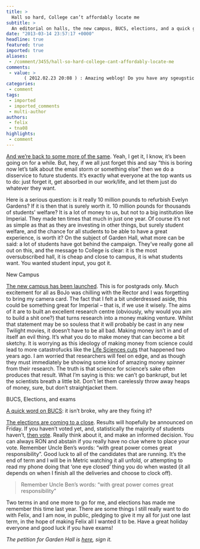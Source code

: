 ```yaml
---
title: >
  Hall so hard, College can’t affordably locate me
subtitle: >
  An editorial on halls, the new campus, BUCS, elections, and a quick good luck for exams...
date: "2013-03-14 23:57:17 +0000"
headline: true
featured: true
imported: true
aliases:
 - /comment/3455/hall-so-hard-college-cant-affordably-locate-me
comments:
 - value: >
     　( 2012.02.23 20:08 ) : Amazing weblog! Do you have any sgeugstions and hints for aspiring writers? I’m preparing to start my own web site soon but I’m a bit lost on everything. Would you suggest starting with a no cost platform like WordPress or go for a paid option? You will find so many options out there that I’m completely overwhelmed .. Any ideas? Kudos!,　( 2012.02.23 20:08 ) : Amazing weblog! Do you have any sgeugstions and hints for aspiring writers? I’m preparing to start my own web site soon but I’m a bit lost on everything. Would you suggest starting with a no cost platform like WordPress or go for a paid option? You will find so many options out there that I’m completely overwhelmed .. Any ideas? Kudos!
categories:
 - comment
tags:
 - imported
 - imported_comments
 - multi-author
authors:
 - felix
 - tna08
highlights:
 - comment
---
```


[And we’re back to some more of the same](http://felixonline.co.uk/news/3463/halls-woes-continue/). Yeah, I get it, I know, it’s been going on for a while. But, hey, if we all just forget this and say “this is boring now let’s talk about the email storm or something else” then we do a disservice to future students. It’s exactly what everyone at the top wants us to do: just forget it, get absorbed in our work/life, and let them just do whatever they want.

Here is a serious question: is it really 10 million pounds to refurbish Evelyn Gardens? If it is then that is surely worth it. 10 million pounds for thousands of students’ welfare? It is a lot of money to us, but not to a big institution like Imperial. They made ten times that much in just one year. Of course it’s not as simple as that as they are investing in other things, but surely student welfare, and the chance for all students to be able to have a great experience, is worth it? On the subject of Garden Hall, what more can be said: a lot of students have got behind the campaign. They’ve really gone all out on this, and the message to College is clear: it is the most oversubscribed hall, it is cheap and close to campus, it is what students want. You wanted student input, you got it.

New Campus

[The new campus has been launched](http://felixonline.co.uk/news/3460/imperial-launches-new-campus/). This is for postgrads only. Much excitement for all as BoJo was chilling with the Rector and I was forgetting to bring my camera card. The fact that I felt a bit underdressed aside, this could be something great for Imperial – that is, if we use it wisely. The aims of it are to built an excellent research centre (obviously, why would you aim to build a shit one?) that turns research into a money making venture. Whilst that statement may be so souless that it will probably be cast in any new Twilight movies, it doesn’t have to be all bad. Making money isn’t in and of itself an evil thing. It’s what you do to make money that can become a bit sketchy. It is worrying as this ideology of making money from science could lead to more catastrofucks like the [Life Sciences cuts](http://felixonline.co.uk/news/547/opposition-to-life-sciences-cuts-grows/) that happened two years ago. I am worried that researchers will feel on edge, and as though they must immediately be showing some kind of amazing money spinner from their research. The truth is that science for science’s sake often produces that result. What I’m saying is this: we can’t go bankrupt, but let the scientists breath a little bit. Don’t let them carelessly throw away heaps of money, sure, but don’t straightjacket them.

BUCS, Elections, and exams

[A quick word on BUCS](http://felixonline.co.uk/news/3456/medics-to-stage-protest-over-bucs-decision/): it isn’t broke, why are they fixing it?

[The elections are coming to a close](http://felixonline.co.uk/news/3461/big-elections-voting-shuts-at-midday-on-friday/). Results will hopefully be announced on Friday. If you haven’t voted yet, and, statistically the majority of students haven’t, [then vote](https://www.union.ic.ac.uk/elections/). Really think about it, and make an informed decision. You can always RON and abstain if you really have no clue where to place your vote. Remember Uncle Ben’s words: “with great power comes great responsibility”. Good luck to all of the candidates that are running. It’s the end of term and I will be in Metric watching it all unfold, or attempting to read my phone doing that ‘one eye closed’ thing you do when wasted (it all depends on when I finish all the deliveries and choose to clock off).

> Remember Uncle Ben’s words: “with great power comes great responsibility”

Two terms in and one more to go for me, and elections has made me remember this time last year. There are some things I still really want to do with Felix, and I am now, in public, pledging to give it my all for just one last term, in the hope of making Felix all I wanted it to be. Have a great holiday everyone and good luck if you have exams!

_The petition for Garden Hall is [here](http://www.change.org/en-GB/petitions/imperial-college-save-garden-hall), sign it._
